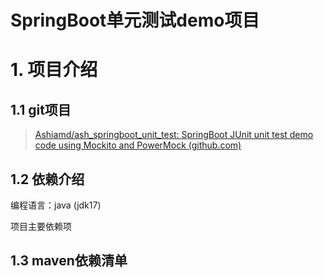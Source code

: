 # SpringBoot单元测试demo项目

# 1. 项目介绍

## 1.1 git项目

> [Ashiamd/ash_springboot_unit_test: SpringBoot JUnit unit test demo code using Mockito and PowerMock (github.com)](https://github.com/Ashiamd/ash_springboot_unit_test)

## 1.2 依赖介绍

编程语言：java (jdk17)

项目主要依赖项





## 1.3 maven依赖清单

